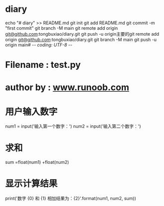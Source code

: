 # diary
echo "# diary" >> README.md 
git init 
git add README.md 
git commit -m "first commit" 
git branch -M main 
git remote add origin git@github.com:tongbuxiao/diary.git
 git push -u origin主要的git remote add origin git@github.com:tongbuxiao/diary.git
 git branch -M main 
git push -u origin main# -*- coding: UTF-8 -*-
# Filename : test.py
# author by : www.runoob.com
# 用户输入数字
num1 = input('输入第一个数字：')
num2 = input('输入第二个数字：')
# 求和
sum =float(num1) +float(num2)
# 显示计算结果
print('数字 {0} 和 {1} 相加结果为：{2}'.format(num1, num2, sum))
